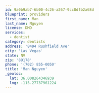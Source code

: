 ```yaml
---
id: 9a0b9ab7-6b00-4c26-a267-9cc8dfb2a68d
blueprint: providers
first_name: Man
last_name: Nguyen
license: DMD
services:
  - dentist
category: dentists
address: '8494 Rushfield Ave'
city: 'Las Vegas'
state: NV
zip: '89178'
phone: '(702) 855-0050'
title: 'Man Nguyen'
_geoloc:
  lat: 36.008264346939
  lng: -115.27737961224
---
```

